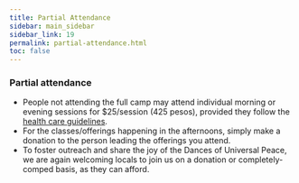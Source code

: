 ```yaml
---
title: Partial Attendance
sidebar: main_sidebar
sidebar_link: 19
permalink: partial-attendance.html
toc: false
---
```


### Partial attendance

- People not attending the full camp may attend individual morning or evening sessions for $25/session (425 pesos), provided they follow the [health care guidelines](health-care-guidelines.md).
- For the classes/offerings happening in the afternoons, simply make a donation to the person leading the offerings you attend.
- To foster outreach and share the joy of the Dances of Universal Peace, we are again welcoming locals to join us on a donation or completely-comped basis, as they can afford.